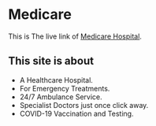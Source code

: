 # Medicare

This is The live link of [Medicare Hospital](https://medicare-hospital-ltd.web.app).

## This site is about
- A Healthcare Hospital.
- For Emergency Treatments.
- 24/7 Ambulance Service.
- Specialist Doctors just once click away.
- COVID-19 Vaccination and Testing.
